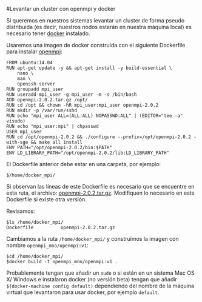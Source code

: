 #Levantar un cluster con openmpi y docker

Si queremos en nuestros sistemas levantar un cluster de forma pseudo distribuida (es decir, nuestros nodos estarán en nuestra máquina local) es necesario tener [docker](https://www.docker.com/) instalado.

Usaremos una imagen de docker construída con el siguiente Dockerfile para instalar [openmpi](https://www.open-mpi.org/):

```
FROM ubuntu:14.04
RUN apt-get update -y && apt-get install -y build-essential \
	nano \
	man \
	openssh-server
RUN groupadd mpi_user
RUN useradd mpi_user -g mpi_user -m -s /bin/bash
ADD openmpi-2.0.2.tar.gz /opt/
RUN cd /opt && chown -hR mpi_user:mpi_user openmpi-2.0.2
RUN mkdir -p /var/run/sshd
RUN echo "mpi_user ALL=(ALL:ALL) NOPASSWD:ALL" | (EDITOR="tee -a" visudo)
RUN echo "mpi_user:mpi" | chpasswd
USER mpi_user
RUN cd /opt/openmpi-2.0.2 && ./configure --prefix=/opt/openmpi-2.0.2 -with-sge && make all install
ENV PATH="/opt/openmpi-2.0.2/bin:$PATH"
ENV LD_LIBRARY_PATH="/opt/openmpi-2.0.2/lib:LD_LIBRARY_PATH"
```

El Dockerfile anterior debe estar en una carpeta, por ejemplo:

```
$/home/docker_mpi/
```

Si observan las líneas de este Dockerfile es necesario que se encuentre en esta ruta, el archivo: [openmpi-2.0.2.tar.gz](https://www.open-mpi.org/software/ompi/v2.0/). Modifiquen lo necesario en este Dockerfile si existe otra versión.

Revisamos:

```
$ls /home/docker_mpi/
Dockerfile 			openmpi-2.0.2.tar.gz
```

Cambiamos a la ruta `/home/docker_mpi/` y construímos la imagen con nombre `openmpi_mno/openmpi:v1`:

```
$cd /home/docker_mpi/
$docker build -t openmpi_mno/openmpi:v1 .
```

Probablemente tengan que añadir un `sudo` o si están en un sistema Mac OS X/ Windows e instalaron docker (no versión beta) tengan que añadir `$(docker-machine config default)` dependiendo del nombre de la máquina virtual que levantaron para usar docker, por ejemplo `default`.







